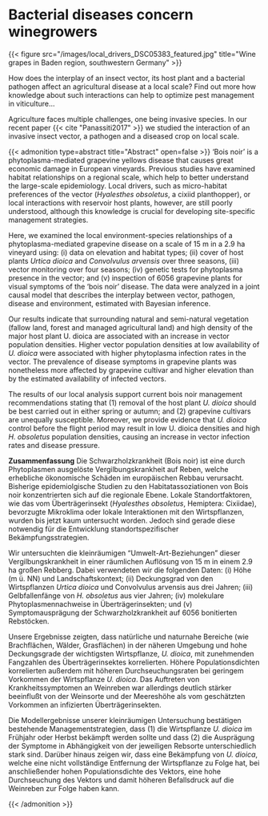 # Bacterial diseases concern winegrowers


{{< figure src="/images/local_drivers_DSC05383_featured.jpg" title="Wine grapes in Baden region, southwestern Germany" >}}

How does the interplay of an insect vector, its host plant and a bacterial pathogen affect an agricultural disease at a local scale? Find out more how knowledge about such interactions can help to optimize pest management in viticulture...

Agriculture faces multiple challenges, one being invasive species. In our recent paper {{< cite "Panassiti2017" >}} we studied the interaction of an invasive insect vector, a pathogen and a diseased crop on local scale.

{{< admonition type=abstract title="Abstract" open=false >}}
‘Bois noir’ is a phytoplasma-mediated grapevine yellows disease that causes great economic damage in European vineyards. Previous studies have examined habitat relationships on a regional scale, which help to better understand the large-scale epidemiology. Local drivers, such as micro-habitat preferences of the vector (*Hyalesthes obsoletus*, a cixiid planthopper), or local interactions with reservoir host plants, however, are still poorly understood, although this knowledge is crucial for developing site-specific management strategies.

Here, we examined the local environment-species relationships of a phytoplasma-mediated grapevine disease on a scale of 15 m in a 2.9 ha vineyard using: (i) data on elevation and habitat types; (ii) cover of host plants *Urtica dioica* and *Convolvulus arvensis* over three seasons, (iii) vector monitoring over four seasons; (iv) genetic tests for phytoplasma presence in the vector; and (v) inspection of 6056 grapevine plants for visual symptoms of the ‘bois noir’ disease. The data were analyzed in a joint causal model that describes the interplay between vector, pathogen, disease and environment, estimated with Bayesian inference.

Our results indicate that surrounding natural and semi-natural vegetation (fallow land, forest and managed agricultural land) and high density of the major host plant U. dioica are associated with an increase in vector population densities. Higher vector population densities at low availability of *U. dioica* were associated with higher phytoplasma infection rates in the vector. The prevalence of disease symptoms in grapevine plants was nonetheless more affected by grapevine cultivar and higher elevation than by the estimated availability of infected vectors.

The results of our local analysis support current bois noir management recommendations stating that (1) removal of the host plant *U. dioica* should be best carried out in either spring or autumn; and (2) grapevine cultivars are unequally susceptible. Moreover, we provide evidence that *U. dioica* control before the flight period may result in low U. dioica densities and high *H. obsoletus* population densities, causing an increase in vector infection rates and disease pressure.

**Zusammenfassung**
Die Schwarzholzkrankheit (Bois noir) ist eine durch Phytoplasmen ausgelöste Vergilbungskrankheit auf Reben, welche erhebliche ökonomische Schäden im europäischen Rebbau verursacht. Bisherige epidemiolgische Studien zu den Habitatassoziationen von Bois noir konzentrierten sich auf die regionale Ebene. Lokale Standortfaktoren, wie das vom Überträgerinsekt (*Hyalesthes obsoletus*, Hemiptera: Cixiidae), bevorzugte Mikroklima oder lokale Interaktionen mit den Wirtspflanzen, wurden bis jetzt kaum untersucht worden. Jedoch sind gerade diese notwendig für die Entwicklung standortspezifischer Bekämpfungsstrategien.

Wir untersuchten die kleinräumigen “Umwelt-Art-Beziehungen” dieser Vergilbungskrankheit in einer räumlichen Auflösung von 15 m in einem 2.9 ha großen Rebberg. Dabei verwendeten wir die folgenden Daten: (i) Höhe (m ü. NN) und Landschaftskontext; (ii) Deckungsgrad von den Wirtspflanzen *Urtica dioica* und Convolvulus arvensis aus drei Jahren; (iii) Gelbfallenfänge von *H. obsoletus* aus vier Jahren; (iv) molekulare Phytoplasmennachweise in Überträgerinsekten; und (v) Symptomausprägung der Schwarzholzkrankheit auf 6056 bonitierten Rebstöcken.

Unsere Ergebnisse zeigten, dass natürliche und naturnahe Bereiche (wie Brachflächen, Wälder, Grasflächen) in der näheren Umgebung und hohe Deckungsgrade der wichtigsten Wirtspflanze, *U. dioica*, mit zunehmenden Fangzahlen des Überträgerinsektes korrelierten. Höhere Populationsdichten korrelierten außerdem mit höheren Durchseuchungsraten bei geringem Vorkommen der Wirtspflanze *U. dioica*. Das Auftreten von Krankheitssymptomen an Weinreben war allerdings deutlich stärker beeinflußt von der Weinsorte und der Meereshöhe als vom geschätzten Vorkommen an infizierten Überträgerinsekten.

Die Modellergebnisse unserer kleinräumigen Untersuchung bestätigen bestehende Managementstrategien, dass (1) die Wirtspflanze *U. dioica* im Frühjahr oder Herbst bekämpft werden sollte und dass (2) die Ausprägung der Symptome in Abhängigkeit von der jeweiligen Rebsorte unterschiedlich stark sind. Darüber hinaus zeigen wir, dass eine Bekämpfung von *U. dioica*, welche eine nicht vollständige Entfernung der Wirtspflanze zu Folge hat, bei anschließender hohen Populationsdichte des Vektors, eine hohe Durchseuchung des Vektors und damit höheren Befallsdruck auf die Weinreben zur Folge haben kann.

{{< /admonition >}}
